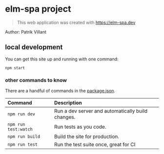 # elm-spa project
> This web application was created with https://elm-spa.dev

Author: Patrik Villant

## local development

You can get this site up and running with one command:

```
npm start
```

### other commands to know

There are a handful of commands in the [package.json](./package.json).

Command | Description
:-- | :--
`npm run dev` | Run a dev server and automatically build changes.
`npm run test:watch` | Run tests as you code.
`npm run build` | Build the site for production.
`npm run test` | Run the test suite once, great for CI